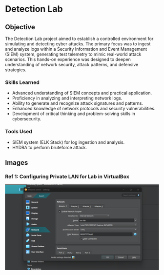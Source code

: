 # Detection Lab

## Objective

The Detection Lab project aimed to establish a controlled environment for simulating and detecting cyber attacks. The primary focus was to ingest and analyze logs within a Security Information and Event Management (SIEM) system, generating test telemetry to mimic real-world attack scenarios. This hands-on experience was designed to deepen understanding of network security, attack patterns, and defensive strategies.

### Skills Learned

- Advanced understanding of SIEM concepts and practical application.
- Proficiency in analyzing and interpreting network logs.
- Ability to generate and recognize attack signatures and patterns.
- Enhanced knowledge of network protocols and security vulnerabilities.
- Development of critical thinking and problem-solving skills in cybersecurity.

### Tools Used

- SIEM system (ELK Stack) for log ingestion and analysis.
- HYDRA to perform bruteforce attack.

## Images

### Ref 1: Configuring Private LAN for Lab in VirtualBox
![Network Adapter Configuration](https://github.com/prabhu-c1/Detection-Lab-Project/blob/main/images/Screenshot%202024-10-03%20104252.png)
